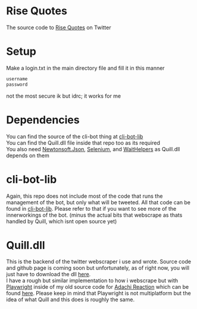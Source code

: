 # Rise Quotes
 The source code to [Rise Quotes](https://x.com/rise_quotes) on Twitter

# Setup
 Make a login.txt in the main directory file and fill it in this manner
```bash
username
password
```
 not the most secure ik but idrc; it works for me

# Dependencies
 You can find the source of the cli-bot thing at [cli-bot-lib](https://github.com/DogeDoge17/cli-bot-lib)\
 You can find the Quill.dll file inside that repo too as its required\
 You also need [Newtonsoft.Json](https://www.nuget.org/packages/newtonsoft.json/), [Selenium](https://www.nuget.org/packages/selenium.webdriver), and [WaitHelpers](https://www.nuget.org/packages/SeleniumExtras.WaitHelpers) as Quill.dll depends on them

# cli-bot-lib
 Again, this repo does not include most of the code that runs the management of the bot, but only what will be tweeted. All that code can be found in [cli-bot-lib](https://github.com/DogeDoge17/cli-bot-lib). Please refer to that if you want to see more of the innerworkings of the bot. (minus the actual bits that webscrape as thats handled by Quill, which isnt open source yet)

# Quill.dll
 This is the backend of the twitter webscraper i use and wrote. Source code and github page is coming soon but unfortunately, as of right now, you will just have to download the dll [here](https://github.com/DogeDoge17/cli-bot-lib/blob/main/Quill.dll).\
 I have a rough but similar implementation to how i webscrape but with [Playwright](https://playwright.dev/dotnet/) inside of my old source code for [Adachi Reaction](https://github.com/DogeDoge17/adachi-reaction-bot-open/) which can be found [here](https://github.com/DogeDoge17/adachi-reaction-bot-open/blob/master/Form1.cs#L181). Please keep in mind that Playwright is not multiplatform but the idea of what Quill and this does is roughly the same.
